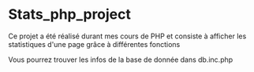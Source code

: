 # Stats_php_project
Ce projet a été réalisé durant mes cours de PHP et consiste à afficher les statistiques d'une page grâce à différentes fonctions  

Vous pourrez trouver les infos de la base de donnée dans db.inc.php
